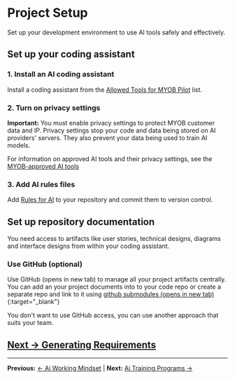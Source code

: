 # Project Setup

Set up your development environment to use AI tools safely and effectively.

## Set up your coding assistant

### 1. Install an AI coding assistant

Install a coding assistant from the [Allowed Tools for MYOB Pilot](../appendix/MYOB-approved-tools.md) list.

### 2. Turn on privacy settings

**Important:** You must enable privacy settings to protect MYOB customer data and IP. Privacy settings stop your code and data being stored on AI providers' servers. They also prevent your data being used to train AI models.

For information on approved AI tools and their privacy settings, see the [MYOB-approved AI tools](../appendix/MYOB-approved-tools.md)

### 3. Add AI rules files

Add [Rules for AI](../../pages/appendix/rules-for-ai) to your repository and commit them to version control.

## Set up repository documentation

You need access to artifacts like user stories, technical designs, diagrams and interface designs from within your coding assistant.

### Use GitHub (optional)

Use GitHub (opens in new tab) to manage all your project artifacts centrally. You can add an your project documents into to your code repo or create a separate repo and link to it using [github submodules (opens in new tab)](https://github.blog/open-source/git/working-with-submodules/){:target="_blank"}

You don't want to use GitHub access, you can use another approach that suits your team.

## [Next -> Generating Requirements](../generating-requirements/)

---

**Previous:** [← Ai Working Mindset](ai-working-mindset.md) | **Next:** [Ai Training Programs →](ai-training-programs.md)
